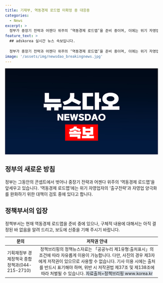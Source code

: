 ```yaml
---
title: 기재부, 역동경제 로드맵 미확정 중 대응중
categories:
  - News
excerpt: >
  정부가 중장기 전략과 어젠다 위주의 ‘역동경제 로드맵’을 준비 중이며, 이에는 위기 자영업자의 ‘출구전략’과 자영업 양극화 완화를 위한 대책이 포함될 예정이다. 현재 구체적 내용은 미정이나, 기획재정부는 보도에 대한 신중을 당부하고 있다. [자료출처=정책브리핑 www.korea.kr]
feature_text: >
  ## adskorea 실시간 뉴스 속보입니다.

  정부가 중장기 전략과 어젠다 위주의 ‘역동경제 로드맵’을 준비 중이며, 이에는 위기 자영업자의 ‘출구전략’과 자영업 양극화 완화를 위한 대책이 포함될 예정이다. 현재 구체적 내용은 미정이나, 기획재정부는 보도에 대한 신중을 당부하고 있다. [자료출처=정책브리핑 www.korea.kr]
image: '/assets/img/newsdao_breakingnews.jpg'
---
```


<p><img src="/assets/img/newsdao_breakingnews.jpg" alt="adskorea 속보" /></p>

<h2 data-ke-size="size26">정부의 새로운 방침</h2>

<p data-ke-size="size16">정부는 그동안의 콘셉트에서 벗어나 중장기 전략과 어젠다 위주의 ‘역동경제 로드맵’을 앞세우고 있습니다. ‘역동경제 로드맵’에는 위기 자영업자의 ‘출구전략’과 자영업 양극화를 완화하기 위한 대책이 검토 중에 있다고 합니다.</p>

<h2 data-ke-size="size26">정책부서의 입장</h2>

<p data-ke-size="size16">정책부서는 현재 역동경제 로드맵을 준비 중에 있으나, 구체적 내용에 대해서는 아직 결정된 바 없음을 알려 드리고, 보도에 신중을 기해 주시기 바랍니다.</p>

<table>
<thead>
    <tr>
        <th>문의</th>
        <th>저작권 안내</th>
    </tr>
</thead>
<tbody>
    <tr>
        <td>기획재정부 경제정책국 종합정책과(044-215-2710)</td>
        <td style="text-align: center; height: 17px;">정책브리핑의 정책뉴스자료는 「공공누리 제1유형:출처표시」의 조건에 따라 자유롭게 이용이 가능합니다. 다만, 사진의 경우 제3자에게 저작권이 있으므로 사용할 수 없습니다. 기사 이용 시에는 출처를 반드시 표기해야 하며, 위반 시 저작권법 제37조 및 제138조에 따라 처벌될 수 있습니다. <span style="background-color: #21538527;">자료출처=정책브리핑 www.korea.kr</span></td>
    </tr>
</tbody>
</table>


